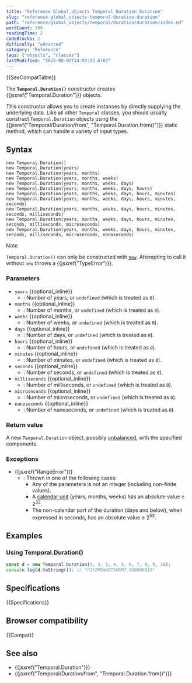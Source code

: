 ```yaml
---
title: "Reference Global_objects Temporal Duration Duration"
slug: "reference-global_objects-temporal-duration-duration"
path: "reference/global_objects/temporal/duration/duration/index.md"
wordCount: 399
readingTime: 2
codeBlocks: 2
difficulty: "advanced"
category: "Reference"
tags: ["objects", "classes"]
lastModified: "2025-08-02T14:03:23.670Z"
---
```



{{SeeCompatTable}}

The **`Temporal.Duration()`** constructor creates {{jsxref("Temporal.Duration")}} objects.

This constructor allows you to create instances by directly supplying the underlying data. Like all other `Temporal` classes, you should usually construct `Temporal.Duration` objects using the {{jsxref("Temporal/Duration/from", "Temporal.Duration.from()")}} static method, which can handle a variety of input types.

## Syntax

```js-nolint
new Temporal.Duration()
new Temporal.Duration(years)
new Temporal.Duration(years, months)
new Temporal.Duration(years, months, weeks)
new Temporal.Duration(years, months, weeks, days)
new Temporal.Duration(years, months, weeks, days, hours)
new Temporal.Duration(years, months, weeks, days, hours, minutes)
new Temporal.Duration(years, months, weeks, days, hours, minutes, seconds)
new Temporal.Duration(years, months, weeks, days, hours, minutes, seconds, milliseconds)
new Temporal.Duration(years, months, weeks, days, hours, minutes, seconds, milliseconds, microseconds)
new Temporal.Duration(years, months, weeks, days, hours, minutes, seconds, milliseconds, microseconds, nanoseconds)
```

> [!NOTE]
> `Temporal.Duration()` can only be constructed with [`new`](/en-US/docs/Web/JavaScript/Reference/Operators/new). Attempting to call it without `new` throws a {{jsxref("TypeError")}}.

### Parameters

- `years` {{optional_inline}}
  - : Number of years, or `undefined` (which is treated as `0`).
- `months` {{optional_inline}}
  - : Number of months, or `undefined` (which is treated as `0`).
- `weeks` {{optional_inline}}
  - : Number of weeks, or `undefined` (which is treated as `0`).
- `days` {{optional_inline}}
  - : Number of days, or `undefined` (which is treated as `0`).
- `hours` {{optional_inline}}
  - : Number of hours, or `undefined` (which is treated as `0`).
- `minutes` {{optional_inline}}
  - : Number of minutes, or `undefined` (which is treated as `0`).
- `seconds` {{optional_inline}}
  - : Number of seconds, or `undefined` (which is treated as `0`).
- `milliseconds` {{optional_inline}}
  - : Number of milliseconds, or `undefined` (which is treated as `0`).
- `microseconds` {{optional_inline}}
  - : Number of microseconds, or `undefined` (which is treated as `0`).
- `nanoseconds` {{optional_inline}}
  - : Number of nanoseconds, or `undefined` (which is treated as `0`).

### Return value

A new `Temporal.Duration` object, possibly [unbalanced](/en-US/docs/Web/JavaScript/Reference/Global_Objects/Temporal/Duration#duration_balancing), with the specified components.

### Exceptions

- {{jsxref("RangeError")}}
  - : Thrown in one of the following cases:
    - Any of the parameters is not an integer (including non-finite values).
    - A [calendar unit](/en-US/docs/Web/JavaScript/Reference/Global_Objects/Temporal/Duration#calendar_durations) (years, months, weeks) has an absolute value ≥ 2<sup>32</sup>.
    - The non-calendar part of the duration (days and below), when expressed in seconds, has an absolute value ≥ 2<sup>53</sup>.

## Examples

### Using Temporal.Duration()

```js
const d = new Temporal.Duration(1, 2, 3, 4, 5, 6, 7, 8, 9, 10);
console.log(d.toString()); // "P1Y2M3W4DT5H6M7.00800901S"
```

## Specifications

{{Specifications}}

## Browser compatibility

{{Compat}}

## See also

- {{jsxref("Temporal.Duration")}}
- {{jsxref("Temporal/Duration/from", "Temporal.Duration.from()")}}

